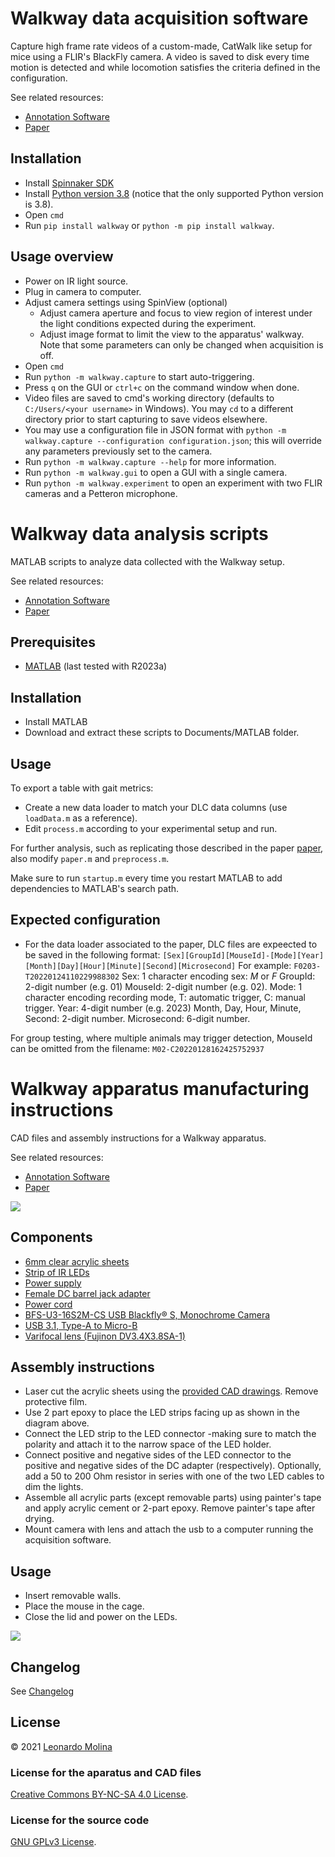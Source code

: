 # Walkway data acquisition software

Capture high frame rate videos of a custom-made, CatWalk like setup for mice using a FLIR's BlackFly camera.
A video is saved to disk every time motion is detected and while locomotion satisfies the criteria defined in the configuration.

See related resources:
- [Annotation Software][annotator]
- [Paper][paper]

## Installation
* Install [Spinnaker SDK][SpinView]
* Install [Python version 3.8][Python38] (notice that the only supported Python version is 3.8).
* Open `cmd`
* Run `pip install walkway` or `python -m pip install walkway`.

## Usage overview
* Power on IR light source.
* Plug in camera to computer.
* Adjust camera settings using SpinView (optional)
	- Adjust camera aperture and focus to view region of interest under the light conditions expected during the experiment.
	- Adjust image format to limit the view to the apparatus' walkway. Note that some parameters can only be changed when acquisition is off.
* Open `cmd`
* Run `python -m walkway.capture` to start auto-triggering.
* Press `q` on the GUI or `ctrl+c` on the command window when done.
* Video files are saved to cmd's working directory (defaults to `C:/Users/<your username>` in Windows). You may `cd` to a different directory prior to start capturing to save videos elsewhere.
* You may use a configuration file in JSON format with `python -m walkway.capture --configuration configuration.json`; this will override any parameters previously set to the camera.
* Run `python -m walkway.capture --help` for more information.
* Run `python -m walkway.gui` to open a GUI with a single camera.
* Run `python -m walkway.experiment` to open an experiment with two FLIR cameras and a Petteron microphone.

# Walkway data analysis scripts
MATLAB scripts to analyze data collected with the Walkway setup.

See related resources:
- [Annotation Software][annotator]
- [Paper][paper]

## Prerequisites
- [MATLAB][MATLAB] (last tested with R2023a)

## Installation
- Install MATLAB
- Download and extract these scripts to Documents/MATLAB folder.

## Usage
To export a table with gait metrics:
- Create a new data loader to match your DLC data columns (use `loadData.m` as a reference).
- Edit `process.m` according to your experimental setup and run.

For further analysis, such as replicating those described in the paper [paper], also modify `paper.m` and `preprocess.m`.

Make sure to run `startup.m` every time you restart MATLAB to add dependencies to MATLAB's search path.

## Expected configuration
- For the data loader associated to the paper, DLC files are expeected to be saved in the following format:
`[Sex][GroupId][MouseId]-[Mode][Year][Month][Day][Hour][Minute][Second][Microsecond]`
For example: `F0203-T20220124110229988302`
Sex: 1 character encoding sex: *M* or *F*
GroupId: 2-digit number (e.g. 01)
MouseId: 2-digit number (e.g. 02).
Mode: 1 character encoding recording mode, T: automatic trigger, C: manual trigger.
Year: 4-digit number (e.g. 2023)
Month, Day, Hour, Minute, Second: 2-digit number.
Microsecond: 6-digit number.

For group testing, where multiple animals may trigger detection, MouseId can be omitted from the filename:
`M02-C20220128162425752937`

# Walkway apparatus manufacturing instructions
CAD files and assembly instructions for a Walkway apparatus.

See related resources:
- [Annotation Software][annotator]
- [Paper][paper]

![](media/apparatus-diagram.png)

## Components
- [6mm clear acrylic sheets](https://www.polymershapes.com/product/acrylic/)
- [Strip of IR LEDs](https://www.amazon.ca/gp/product/B08Z6Z4D9F/ref=ppx_yo_dt_b_search_asin_title?ie=UTF8&psc=1)
- [Power supply](https://www.digikey.ca/en/products/detail/sl-power-electronics-manufacture-of-condor-ault-brands/ME30A1203F01/5400157)
- [Female DC barrel jack adapter](https://www.digikey.ca/en/products/detail/sparkfun-electronics/PRT-10288/6163697)
- [Power cord](https://www.digikey.ca/en/products/detail/cui-devices/AC-C13-JP/3479178)
- [BFS-U3-16S2M-CS USB Blackfly® S, Monochrome Camera](https://www.flir.ca/products/blackfly-s-usb3/?model=BFS-U3-16S2M-CS)
- [USB 3.1, Type-A to Micro-B](https://www.flir.ca/products/usb-3.1-locking-cable-cast-metal-connectors/?model=ACC-01-2305)
- [Varifocal lens (Fujinon DV3.4X3.8SA-1)](https://www.bhphotovideo.com/c/product/736855-REG/Fujinon_DV3_4X3_8SA_1_3_MP_Varifocal_Lens.html)

## Assembly instructions
- Laser cut the acrylic sheets using the [provided CAD drawings](CAD). Remove protective film.
- Use 2 part epoxy to place the LED strips facing up as shown in the diagram above.
- Connect the LED strip to the LED connector -making sure to match the polarity and attach it to the narrow space of the LED holder.
- Connect positive and negative sides of the LED connector to the positive and negative sides of the DC adapter (respectively). Optionally, add a 50 to 200 Ohm resistor in series with one of the two LED cables to dim the lights.
- Assemble all acrylic parts (except removable parts) using painter's tape and apply acrylic cement or 2-part epoxy. Remove painter's tape after drying.
- Mount camera with lens and attach the usb to a computer running the acquisition software.

## Usage
- Insert removable walls.
- Place the mouse in the cage.
- Close the lid and power on the LEDs.

![](media/apparatus-picture.jpg)

## Changelog
See [Changelog](CHANGELOG.md)

## License
© 2021 [Leonardo Molina][Leonardo Molina]

### License for the aparatus and CAD files
[Creative Commons BY-NC-SA 4.0 License](https://creativecommons.org/licenses/by-nc-sa/4.0/).

### License for the source code
[GNU GPLv3 License][LICENSE].

[Leonardo Molina]: https://github.com/leomol
[MATLAB]: https://www.mathworks.com/downloads/
[LICENSE]: https://github.com/leomol/walkway/blob/master/LICENSE.md
[SpinView]: https://www.flir.ca/products/spinnaker-sdk/
[Python38]: https://www.python.org/downloads/

[acquisition]: https://github.com/leomol/walkway
[annotator]: https://github.com/leomol/gait-marker
[paper]: https://duckduckgo.com/?q=!High+throughput+gait+acquisition+system+for+freely+moving+mice